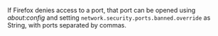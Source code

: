 If Firefox denies access to a port, that port can be opened using *about:config* and setting `network.security.ports.banned.override` as String, with ports separated by commas.

